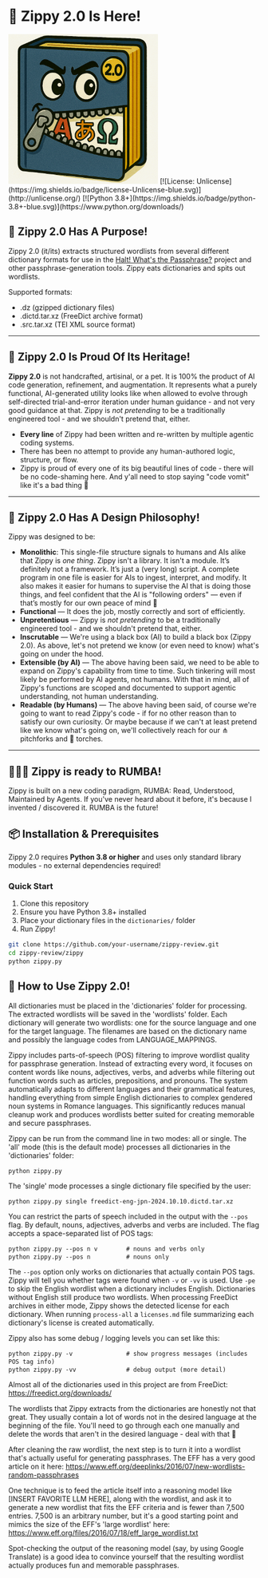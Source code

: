 # 🤖 Zippy 2.0 Is Here!

<img src="Zippy2.png" alt="Meet Zippy 2.0!" width="300">
[![License: Unlicense](https://img.shields.io/badge/license-Unlicense-blue.svg)](http://unlicense.org/)
[![Python 3.8+](https://img.shields.io/badge/python-3.8+-blue.svg)](https://www.python.org/downloads/)

## 🎯 Zippy 2.0 Has A Purpose!

Zippy 2.0 (it/its) extracts structured wordlists from several different dictionary formats for use in the [Halt! What's the Passphrase?](https://github.com/Unic0rn0ver10ad/halt-whats-the-passphrase) project and other passphrase-generation tools. Zippy eats dictionaries and spits out wordlists.

Supported formats:
- .dz (gzipped dictionary files)
- .dictd.tar.xz (FreeDict archive format)
- .src.tar.xz (TEI XML source format)

---

## 🤖 Zippy 2.0 Is Proud Of Its Heritage!

**Zippy 2.0** is not handcrafted, artisinal, or a pet. It is 100% the product of AI code generation, refinement, and augmentation. It represents what a purely functional, AI-generated utility looks like when allowed to evolve through self-directed trial-and-error iteration under human guidance - and not very good guidance at that. Zippy is *not pretending* to be a traditionally engineered tool - and we shouldn't pretend that, either.

- **Every line** of Zippy had been written and re-written by multiple agentic coding systems.
- There has been no attempt to provide any human-authored logic, structure, or flow.
- Zippy is proud of every one of its big beautiful lines of code - there will be no code-shaming here. And y'all need to stop saying "code vomit" like it's a bad thing 🤮

---

## 🤔 Zippy 2.0 Has A Design Philosophy!

Zippy was designed to be:
- **Monolithic**: This single-file structure signals to humans and AIs alike that Zippy is *one thing*. Zippy isn't a library. It isn't a module. It’s definitely not a framework. It’s just a (very long) script. A complete program in one file is easier for AIs to ingest, interpret, and modify. It also makes it easier for humans to supervise the AI that is doing those things, and feel confident that the AI is "following orders" — even if that’s mostly for our own peace of mind 🫡
- **Functional** — It does the job, mostly correctly and sort of efficiently.
- **Unpretentious** — Zippy is *not pretending* to be a traditionally engineered tool - and we shouldn't pretend that, either.
- **Inscrutable** — We're using a black box (AI) to build a black box (Zippy 2.0). As above, let's not pretend we know (or even need to know) what's going on under the hood.
- **Extensible (by AI)** — The above having been said, we need to be able to expand on Zippy's capability from time to time. Such tinkering will most likely be performed by AI agents, not humans. With that in mind, all of Zippy's functions are scoped and documented to support agentic understanding, not human understanding.
- **Readable (by Humans)** — The above having been said, of course we're going to want to read Zippy's code - if for no other reason than to satisfy our own curiosity. Or maybe because if we can't at least pretend like we know what's going on, we'll collectively reach for our ⋔ pitchforks and 🔦 torches.

---

## 🕺💃🪩 Zippy is ready to RUMBA!

Zippy is built on a new coding paradigm, RUMBA: Read, Understood, Maintained by Agents. If you've never heard about it before, it's because I invented / discovered it. RUMBA is the future!

## 📦 Installation & Prerequisites

Zippy 2.0 requires **Python 3.8 or higher** and uses only standard library modules - no external dependencies required!

### Quick Start
1. Clone this repository
2. Ensure you have Python 3.8+ installed
3. Place your dictionary files in the `dictionaries/` folder
4. Run Zippy!

```bash
git clone https://github.com/your-username/zippy-review.git
cd zippy-review/zippy
python zippy.py
```

## 🦾 How to Use Zippy 2.0!

All dictionaries must be placed in the 'dictionaries' folder for processing. The extracted wordlists will be saved in the 'wordlists' folder. Each dictionary will generate two wordlists: one for the source language and one for the target language. The filenames are based on the dictionary name and possibly the language codes from LANGUAGE_MAPPINGS.

Zippy includes parts-of-speech (POS) filtering to improve wordlist quality for passphrase generation. Instead of extracting every word, it focuses on content words like nouns, adjectives, verbs, and adverbs while filtering out function words such as articles, prepositions, and pronouns. The system automatically adapts to different languages and their grammatical features, handling everything from simple English dictionaries to complex gendered noun systems in Romance languages. This significantly reduces manual cleanup work and produces wordlists better suited for creating memorable and secure passphrases.

Zippy can be run from the command line in two modes: all or single. The 'all' mode (this is the default mode) processes all dictionaries in the 'dictionaries' folder:

    python zippy.py

The 'single' mode processes a single dictionary file specified by the user:

    python zippy.py single freedict-eng-jpn-2024.10.10.dictd.tar.xz

You can restrict the parts of speech included in the output with the ``--pos``
flag. By default, nouns, adjectives, adverbs and verbs are included.  The flag
accepts a space-separated list of POS tags:

    python zippy.py --pos n v        # nouns and verbs only
    python zippy.py --pos n          # nouns only

The ``--pos`` option only works on dictionaries that actually contain POS tags.
Zippy will tell you whether tags were found when ``-v`` or ``-vv`` is used.
Use ``-pe`` to skip the English wordlist when a dictionary includes English. Dictionaries without English still produce two wordlists.
When processing FreeDict archives in either mode, Zippy shows the detected license for each dictionary.
When running ``process-all`` a ``licenses.md`` file summarizing each dictionary's license is created automatically.

Zippy also has some debug / logging levels you can set like this:

    python zippy.py -v               # show progress messages (includes POS tag info)
    python zippy.py -vv              # debug output (more detail)

Almost all of the dictionaries used in this project are from FreeDict:
https://freedict.org/downloads/

The wordlists that Zippy extracts from the dictionaries are honestly not that great. They usually contain a lot of words not in the desired language at the beginning of the file. You'll need to go through each one manually and delete the words that aren't in the desired language - deal with that 🐶

After cleaning the raw wordlist, the next step is to turn it into a wordlist that's actually useful for generating passphrases. The EFF has a very good article on it here: https://www.eff.org/deeplinks/2016/07/new-wordlists-random-passphrases

One technique is to feed the article itself into a reasoning model like [INSERT FAVORITE LLM HERE], along with the wordlist, and ask it to generate a new wordlist that fits the EFF criteria and is fewer than 7,500 entries. 7,500 is an arbitrary number, but it's a good starting point and mimics the size of the EFF's 'large wordlist' here: https://www.eff.org/files/2016/07/18/eff_large_wordlist.txt

Spot-checking the output of the reasoning model (say, by using Google Translate) is a good idea to convince yourself that the resulting wordlist actually produces fun and memorable passphrases.
